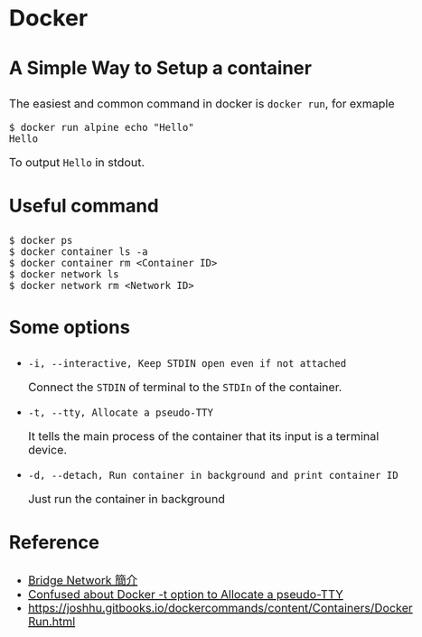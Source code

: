 <style>
    body{
    	font-size: 15pt;
    }
    h2{
        font-size: 28pt;
        font-weight: bold;
    }
    h3{
        font-size: 24pt;
        font-weight: bold;
    }
</style>

# Docker

### A Simple Way to Setup a container

The easiest and common command in docker is `docker run`, for exmaple

```shell
$ docker run alpine echo "Hello"
Hello
```

 To output `Hello` in stdout.



### Useful command

```
$ docker ps
$ docker container ls -a
$ docker container rm <Container ID>
$ docker network ls
$ docker network rm <Network ID>
```





### Some options

- `-i, --interactive, Keep STDIN open even if not attached`

	Connect the `STDIN` of terminal to the `STDIn` of the container.

- `-t, --tty, Allocate a pseudo-TTY`

	It tells the main process of the container that its input is a terminal device.

- `-d, --detach, Run container in background and print container ID`

	Just run the container in background

	





### Reference

- [Bridge Network 簡介](https://godleon.github.io/blog/Docker/docker-network-bridge/)
- [Confused about Docker -t option to Allocate a pseudo-TTY](https://stackoverflow.com/questions/30137135/confused-about-docker-t-option-to-allocate-a-pseudo-tty)
- https://joshhu.gitbooks.io/dockercommands/content/Containers/DockerRun.html

